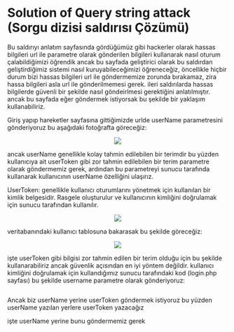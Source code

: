 # Solution of Query string attack (Sorgu dizisi saldırısı Çözümü)
Bu saldırıyı anlatım sayfasında gördüğümüz gibi hackerler olarak hassas bilgileri url ile parametre olarak gönderilen bilgileri kullanarak nasıl oturum çalabildiğimizi öğrendik ancak bu sayfada geliştirici olarak bu saldırdan geliştirdiğimiz sistemi nasıl kuruyabileceğimizi öğreneceğiz, öncellikle hiçbir durum bizi hassas bilgileri url ile göndermemize zorunda bırakamaz, zira hassa bilgileri asla url ile gönderilmemesi gerek. ileri saldırılarda hassas bilgilerde güvenli bir şekilde nasıl göndeirlmesi gerektiğini anlatılmıştır. ancak bu sayfada eğer göndermek istiyorsak bu şekilde bir yaklaşım kullanabiliriz. 

Giriş yapıp hareketler sayfasına gittiğimizde urlde userName parametresini gönderiyoruz bu aşağıdaki fotoğrafta göreceğiz:

<div align="center">
    <img src="https://github.com/yasir723/giris-dogrulamanin-atlatilmasi-ve-kisitlamalarin-asilmasi-cozumu/assets/111686779/8a90127b-3a3b-48d3-a9d0-8c793164164a">
</div>

ancak userName genellikle kolay tahmin edilebilen bir terimdir bu yüzden kullanıcıya ait userToken gibi zor tahmin edilebilen bir terim parametre olarak göndermemiz gerek, ardından bu parametreyi sunucu tarafında kullanarak kullanıcının userName özelliğini ulaşırız.


UserToken: genellikle kullanıcı oturumlarını yönetmek için kullanılan bir kimlik belgesidir. Rasgele oluşturulur ve kullanıcının kimliğini doğrulamak için sunucu tarafından kullanılır.
<div align="center">
    <img src="https://github.com/yasir723/giris-dogrulamanin-atlatilmasi-ve-kisitlamalarin-asilmasi-cozumu/assets/111686779/8a90127b-3a3b-48d3-a9d0-8c793164164a">
</div>

veritabanındaki kullanıcı tablosuna bakarasak bu şekilde göreceğiz:
<div align="center">
    <img src="https://github.com/yasir723/giris-dogrulamanin-atlatilmasi-ve-kisitlamalarin-asilmasi-cozumu/assets/111686779/8a90127b-3a3b-48d3-a9d0-8c793164164a">
</div>

işte userToken gibi bilgisi zor tahmin edilen bir terim olduğu için bu şekilde kullanarabiliriz ancak güvenlik açısından en iyi yöntem değildir. kullanıcı kimliğini doğrulamak için kullandığımız sunucu tarafındaki kod (login.php sayfası) bu şekilde username parametre olarak gönderiyoruz:
```php

```

Ancak biz userName yerine userToken göndermek istiyoruz bu yüzden userName yazılan yerlere userToken yazacağız



işte userName yerine bunu göndermemiz gerek
